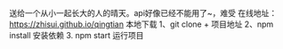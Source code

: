 
送给一个从小一起长大的人的晴天。api好像已经不能用了~，难受 
在线地址：https://zhisui.github.io/qingtian
本地下载
1、git clone + 项目地址
2、npm install 安装依赖
3. npm start 运行项目
